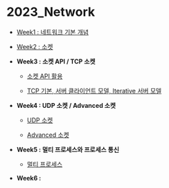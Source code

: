 # 2023_Network

- [Week1 : 네트워크 기본 개념](https://github.com/jjaehwi/2023_Network/blob/main/Week1/article.md)

- [Week2 : 소켓](https://github.com/jjaehwi/2023_Network/blob/main/Week2/article.md)

- **Week3 : 소켓 API / TCP 소켓**

    - [소켓 API 활용](https://github.com/jjaehwi/2023_Network/blob/main/Week3/article.md)

    - [TCP 기본, 서버 클라이언트 모델, Iterative 서버 모델](https://github.com/jjaehwi/2023_Network/blob/main/Week3/article2.md)

- **Week4 : UDP 소켓 / Advanced 소켓**

    - [UDP 소켓](https://github.com/jjaehwi/2023_Network/blob/main/Week4/article.md)

    - [Advanced 소켓](https://github.com/jjaehwi/2023_Network/blob/main/Week4/article2.md)

- **Week5 : 멀티 프로세스와 프로세스 통신**

    - [멀티 프로세스](https://github.com/jjaehwi/2023_Network/blob/main/Week5/article.md)

- **Week6 :**